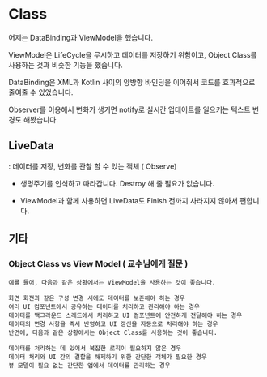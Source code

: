 # Class

어제는 DataBinding과 ViewModel을 했습니다.

ViewModel은 LifeCycle을 무시하고 데이터를 저장하기 위함이고, Object Class를 사용하는 것과 비슷한 기능을 했습니다.

DataBinding은 XML과 Kotlin 사이의 양방향 바인딩을 이어줘서 코드를 효과적으로 줄여줄 수 있었습니다.

Observer를 이용해서 변화가 생기면 notify로 실시간 업데이트를 일으키는 텍스트 변경도 해봤습니다.

## LiveData

: 데이터를 저장, 변화를 관찰 할 수 있는 객체 ( Observe)

- 생명주기를 인식하고 따라갑니다. Destroy 해 줄 필요가 없습니다.

- ViewModel과 함께 사용하면 LiveData도 Finish 전까지 사라지지 않아서 편합니다.

## 기타

### Object Class vs View Model ( 교수님에게 질문 )

```
예를 들어, 다음과 같은 상황에서는 ViewModel을 사용하는 것이 좋습니다.

화면 회전과 같은 구성 변경 시에도 데이터를 보존해야 하는 경우
여러 UI 컴포넌트에서 공유하는 데이터를 처리하고 관리해야 하는 경우
데이터를 백그라운드 스레드에서 처리하고 UI 컴포넌트에 안전하게 전달해야 하는 경우
데이터의 변경 사항을 즉시 반영하고 UI 갱신을 자동으로 처리해야 하는 경우
반면에, 다음과 같은 상황에서는 Object Class를 사용하는 것이 좋습니다.

데이터를 처리하는 데 있어서 복잡한 로직이 필요하지 않은 경우
데이터 처리와 UI 간의 결합을 해제하기 위한 간단한 객체가 필요한 경우
뷰 모델이 필요 없는 간단한 앱에서 데이터를 관리하는 경우
```
